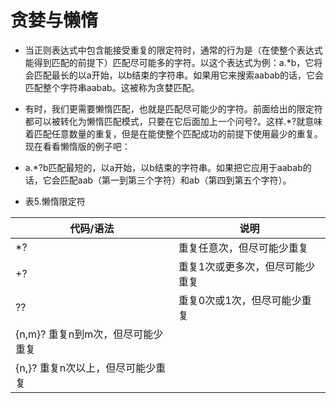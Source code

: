 # 贪婪与懒惰

*  当正则表达式中包含能接受重复的限定符时，通常的行为是（在使整个表达式能得到匹配的前提下）匹配尽可能多的字符。以这个表达式为例：a.*b，它将会匹配最长的以a开始，以b结束的字符串。如果用它来搜索aabab的话，它会匹配整个字符串aabab。这被称为贪婪匹配。
* 有时，我们更需要懒惰匹配，也就是匹配尽可能少的字符。前面给出的限定符都可以被转化为懒惰匹配模式，只要在它后面加上一个问号?。这样.*?就意味着匹配任意数量的重复，但是在能使整个匹配成功的前提下使用最少的重复。现在看看懒惰版的例子吧：
* a.*?b匹配最短的，以a开始，以b结束的字符串。如果把它应用于aabab的话，它会匹配aab（第一到第三个字符）和ab（第四到第五个字符）。

* 表5.懒惰限定符

| 代码/语法 | 说明 |
| --- | --- |
| *? | 重复任意次，但尽可能少重复
| +? | 重复1次或更多次，但尽可能少重复
| ?? | 重复0次或1次，但尽可能少重复
| {n,m}?	重复n到m次，但尽可能少重复
| {n,}?	重复n次以上，但尽可能少重复